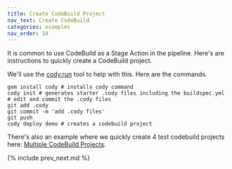 ```yaml
---
title: Create CodeBuild Project
nav_text: Create CodeBuild
categories: examples
nav_order: 18
---
```


It is common to use CodeBuild as a Stage Action in the pipeline. Here's are instructions to quickly create a CodeBuild project.

We'll use the [cody.run](https://cody.run) tool to help with this. Here are the commands.

    gem install cody # installs cody command
    cody init # generates starter .cody files including the buildspec.yml
    # edit and commit the .cody files
    git add .cody
    git commit -m 'add .cody files'
    git push
    cody deploy demo # creates a codebuild project

There's also an example where we quickly create 4 test codebuild projects here: [Multiple CodeBuild Projects](https://pipedream.run/docs/examples/multiple-codebuild-projects/).

{% include prev_next.md %}
